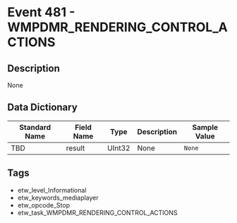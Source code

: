 # Event 481 - WMPDMR_RENDERING_CONTROL_ACTIONS

## Description
None

## Data Dictionary
|Standard Name|Field Name|Type|Description|Sample Value|
|---|---|---|---|---|
|TBD|result|UInt32|None|`None`|

## Tags
* etw_level_Informational
* etw_keywords_mediaplayer
* etw_opcode_Stop
* etw_task_WMPDMR_RENDERING_CONTROL_ACTIONS